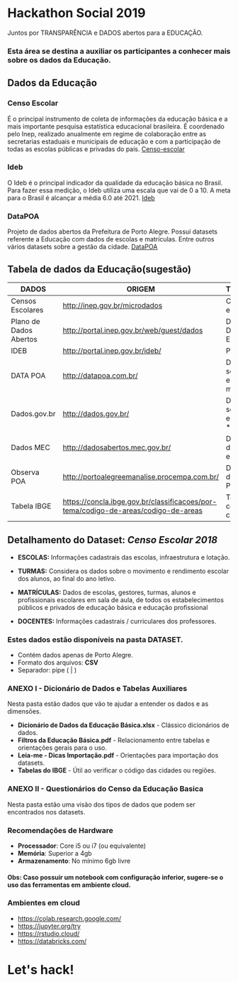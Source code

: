 # Hackathon Social 2019

Juntos por TRANSPARÊNCIA e DADOS abertos para a EDUCAÇÃO.

### Esta área se destina a auxiliar os participantes a conhecer mais sobre os dados da Educação.

## Dados da Educação

### Censo Escolar
É o principal instrumento de coleta de informações da educação básica e a mais importante pesquisa estatística educacional brasileira. É coordenado pelo Inep, realizado anualmente em regime de colaboração entre as secretarias estaduais e municipais de educação e com a participação de todas as escolas públicas e privadas do país.  [Censo-escolar](http://portal.inep.gov.br/censo-escolar)

### Ideb
O Ideb é o principal indicador da qualidade da educação básica no Brasil. Para fazer essa medição, o Ideb utiliza uma escala que vai de 0 a 10. A meta para o Brasil é alcançar a média 6.0 até 2021. [Ideb](https://academia.qedu.org.br/ideb/o-que-e-o-ideb-2/)

### DataPOA	
Projeto de dados abertos da Prefeitura de Porto Alegre. Possuí datasets referente a Educação com dados de escolas e matrículas. Entre outros vários datasets sobre a gestão da cidade.  [DataPOA](http://datapoa.com.br/)


## Tabela de dados da Educação(sugestão)
DADOS| ORIGEM| TIPO
------------------- | ------------------------------|:---------------------
Censos Escolares       | http://inep.gov.br/microdados                                                      | Completo por escola/turmas
Plano de Dados Abertos | http://portal.inep.gov.br/web/guest/dados                                          | Diversos Dados sobre Educação
IDEB                   | http://portal.inep.gov.br/ideb/                                                    | Por escola
DATA POA               | http://datapoa.com.br/                                                             | Diversos sobre educação municipal
Dados.gov.br           | http://dados.gov.br/                                                               | Diversos sobre educação *antigos
Dados MEC              | http://dadosabertos.mec.gov.br/                                                    | Diversos dados sobre educação
Observa POA            | http://portoalegreemanalise.procempa.com.br/                                       | Diversos dados sobre Porto Alegre
Tabela IBGE            | https://concla.ibge.gov.br/classificacoes/por-tema/codigo-de-areas/codigo-de-areas | Tabela com o código das cidades   


## Detalhamento do Dataset: *Censo Escolar 2018*

*	**ESCOLAS:** Informações cadastrais das escolas, infraestrutura e lotação.

* **TURMAS:** Considera os dados sobre o movimento e rendimento escolar dos alunos, ao final do ano letivo.

*	**MATRÍCULAS:** Dados de escolas, gestores, turmas, alunos e profissionais escolares em sala de aula, de todos os estabelecimentos públicos e privados de educação básica e educação profissional 

*	**DOCENTES:** Informações cadastrais / curriculares dos professores.

### Estes dados estão disponíveis na pasta DATASET.
* Contém dados apenas de Porto Alegre.
* Formato dos arquivos: **CSV**
* Separador: pipe ( | )

### ANEXO I - Dicionário de Dados e Tabelas Auxiliares
 Nesta pasta estão dados que vão te ajudar a entender os dados e as dimensões. 
  
  * **Dicionário de Dados da Educação Básica.xlsx** - Clássico dicionários de dados.
  * **Filtros da Educação Básica.pdf** - Relacionamento entre tabelas e orientações gerais para o uso.
  * **Leia-me - Dicas Importação.pdf** - Orientações para importação dos datasets.
  * **Tabelas do IBGE** - Útil ao verificar o código das cidades ou regiões.
  
 
 ### ANEXO II -  Questionários do Censo da Educação Basica
 Nesta pasta estão uma visão dos tipos de dados que podem ser encontrados nos datasets. 
  
 
 ### Recomendações de Hardware
 
 * **Processador**: Core i5 ou i7 (ou equivalente)
 * **Memória**: Superior a 4gb 
 * **Armazenamento**: No mínimo 6gb livre  

#### Obs: Caso possuir um notebook com configuração inferior, sugere-se o uso das ferramentas em ambiente cloud.

### Ambientes em cloud 

- https://colab.research.google.com/ 
- https://jupyter.org/try
- https://rstudio.cloud/
- https://databricks.com/

# Let's hack! 
